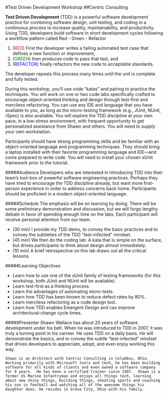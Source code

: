 #Test Driven Development Workshop
##Centric Consulting

**Test Driven Development** (TDD) is a powerful software development practice for combining software design, unit testing, and coding in a continuous process to increase quality, maintainability, and productivity. Using TDD, developers build software in short development cycles following a workflow pattern called Red - Green - Refactor

1. (<font color='red'>RED</font>) First the developer writes a failing automated test case that defines a new function or improvement,
2. (<font color='green'>GREEN</font>) then produces code to pass that test, and
3. (<font color='blue'>REFACTOR</font>) finally refactors the new code to acceptable standards.

The developer repeats this process many times until the unit is complete and fully tested.

During this workshop, you’ll use code “katas” and pairing to practice the techniques. You will work on one or two code labs specifically crafted to encourage object-oriented thinking and design through test-first and merciless refactoring. You can use any IDE and language that you have available to you, as long as the micro-testing framework (e.g., JUnit, NUnit, rSpec) is also available. You will explore the TDD discipline at your own pace, in a low-stress environment, with frequent opportunity to get personalized assistance from Shawn and others.
You will need to supply your own workstation.

Participants should have strong programming skills and be familiar with an object-oriented language and programming techniques. They should bring a laptop installed with their favorite programming language and IDE—and come prepared to write code. You will need to install your chosen xUnit framework prior to the tutorial.

#####Audience
Developers who are interested in introducing TDD into their team’s tool-box of powerful software engineering practices. Perhaps they have tried to encourage the TDD discipline already, but want more first-person experience in order to address concerns back home. Participants should be proficient in a modern object-oriented language.

#####Schedule
The emphasis will be on learning by doing. There will be some preliminary demonstration and discussion, but we will forgo lengthy debate in favor of spending enough time on the labs. Each participant will receive personal attention from our team.

- (30 min) I provide my TDD demo, to convey the basic practices and to convey the subtleties of the TDD "test-infected" mindset.
- (45 min) We then do the coding lab: A kata that is simple on the surface, but drives participants to think about design almost immediately.
- (10 min) A brief retrospective on this lab draws out all the critical lessons.

#####Learning Objectives

- Learn how to use one of the xUnit family of testing frameworks (for this workshop, both JUnit and NUnit will be available).
- Learn test-first as a thinking process.
- Learn the advantages of automating micro-tests.
- Learn how TDD has been known to reduce defect rates by 80%.
- Learn merciless refactoring as a code design tool.
- Learn how TDD enables Emergent Design and can improve architectural-change cycle times.

#####Presenter
	Shawn Wallace has about 20 years of software development under his belt.  When he was introduced to TDD in 2007, it was truly a turning point in his carreer.  He uses TDD on a daily basis. He will demonstrate the basics, and to convey the subtle “test-infected” mindset that drives developers to appreciate, adopt, and even enjoy working this way.

	Shawn is an Architect with Centric Consulting in Columbus, Ohio. Working primarily with Microsoft tools and tech, he has been building software for all kinds of clients and even owned a software company for 9 years.  He has been a certified trainer since 1997.  Shawn is a former US Marine Infantryman and enjoys all things tech, learning about new shiny things, building things, shooting sports and coaching his son in football and watching all of the awesome things his daughter does. He resides in Grove City, Ohio with his family.


